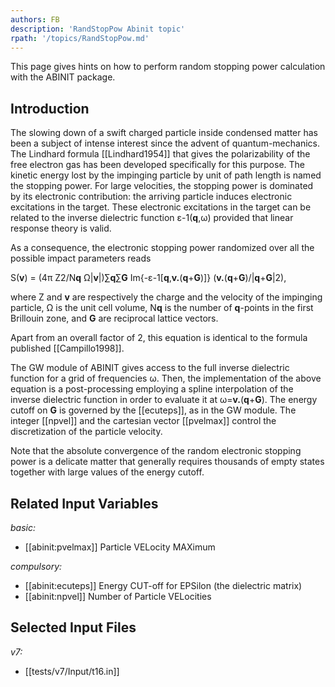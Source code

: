 ```yaml
---
authors: FB
description: 'RandStopPow Abinit topic'
rpath: '/topics/RandStopPow.md'
---
```

<!--
This file is automatically generated by mksite.py. All changes will be lost.
Change the input yaml files or the python code
-->

This page gives hints on how to perform random stopping power calculation with the ABINIT package.

## Introduction

The slowing down of a swift charged particle inside condensed matter has been
a subject of intense interest since the advent of quantum-mechanics. The
Lindhard formula [[Lindhard1954]] that gives the polarizability of the free
electron gas has been developed specifically for this purpose. The kinetic
energy lost by the impinging particle by unit of path length is named the
stopping power. For large velocities, the stopping power is dominated by its
electronic contribution: the arriving particle induces electronic excitations
in the target. These electronic excitations in the target can be related to
the inverse dielectric function ε-1(**q**,ω) provided that linear response
theory is valid.

As a consequence, the electronic stopping power randomized over all the
possible impact parameters reads

S(**v**) = (4π Z2/N**q** Ω|**v**|)∑**q**∑**G**
Im{-ε-1[**q**,**v.**(**q**+**G**)]} (**v.**(**q**+**G**)/|**q**+**G**|2),

where Z and **v** are respectively the charge and the velocity of the
impinging particle, Ω is the unit cell volume, N**q** is the number of
**q**-points in the first Brillouin zone, and **G** are reciprocal lattice
vectors.

Apart from an overall factor of 2, this equation is identical to the formula
published [[Campillo1998]].

The GW module of ABINIT gives access to the full inverse dielectric function
for a grid of frequencies ω. Then, the implementation of the above equation is
a post-processing employing a spline interpolation of the inverse dielectric
function in order to evaluate it at ω=**v.**(**q**+**G**). The energy cutoff
on **G** is governed by the [[ecuteps]], as in the GW module. The integer
[[npvel]] and the cartesian vector [[pvelmax]] control the discretization of
the particle velocity.

Note that the absolute convergence of the random electronic stopping power is
a delicate matter that generally requires thousands of empty states together
with large values of the energy cutoff.



## Related Input Variables

*basic:*

- [[abinit:pvelmax]]  Particle VELocity MAXimum
 
*compulsory:*

- [[abinit:ecuteps]]  Energy CUT-off for EPSilon (the dielectric matrix)
- [[abinit:npvel]]  Number of Particle VELocities
 

## Selected Input Files

*v7:*

- [[tests/v7/Input/t16.in]]
 

